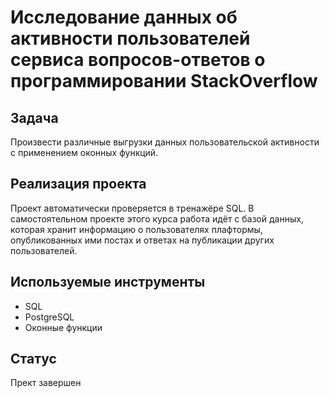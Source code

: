 # Исследование данных об активности пользователей сервиса вопросов-ответов о программировании StackOverflow
## Задача

Произвести различные выгрузки данных пользовательской активности с применением оконных функций.

## Реализация проекта

Проект автоматически проверяется в тренажёре SQL. В самостоятельном проекте этого курса работа идёт с базой данных, которая хранит информацию о пользователях плафтормы, опубликованных ими постах и ответах на публикации других пользователей.

## Используемые инструменты
- SQL
- PostgreSQL
- Оконные функции

## Статус
Прект завершен
